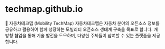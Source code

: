 # techmap.github.io

🚗 자동차테크맵 (Mobility TechMap)
자동차테크맵은 자동차 분야의 오픈소스 정보를 공유하고 활용하여 함께 성장하는 모빌리티 오픈소스 생태계 구축을 목표로 합니다. 개방형 협업을 통해 기술 발전을 도모하며, 다양한 주체들이 참여할 수 있는 플랫폼을 제공합니다.
